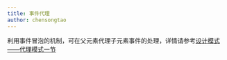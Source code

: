 ```yaml
---
title: 事件代理
author: chensongtao
---
```


利用事件冒泡的机制，可在父元素代理子元素事件的处理，详情请参考[设计模式——代理模式一节](/designmode/proxy.html)
